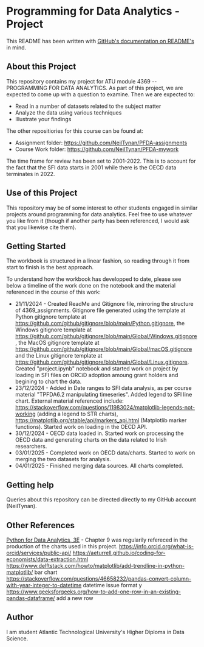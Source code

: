 # Programming for Data Analytics - Project

This README has been written with [GitHub's documentation on README's](https://docs.github.com/en/repositories/managing-your-repositorys-settings-and-features/customizing-your-repository/about-readmes) in mind.

## About this Project

This repository contains my project for ATU module 4369 -- PROGRAMMING FOR DATA ANALYTICS. As part of this project, we are expected to come up with a question to examine. Then we are expected to:
- Read in a number of datasets related to the subject matter
- Analyze the data using various techniques 
- Illustrate your findings

The other repositiories for this course can be found at:
- Assignment folder: https://github.com/NeilTynan/PFDA-assignments
- Course Work folder: https://github.com/NeilTynan/PFDA-mywork


The time frame for review has been set to 2001-2022. This is to account for the fact that the SFI data starts in 2001 while there is the OECD data terminates in 2022.

## Use of this Project

This repository may be of some interest to other students engaged in similar projects around programming for data analytics. Feel free to use whatever you like from it (though if another party has been referenced, I would ask that you likewise cite them).

## Getting Started

The workbook is structured in a linear fashion, so reading through it from start to finish is the best approach.

To understand how the workbook has developped to date, please see below a timeline of the work done on the notebook and the material referenced in the course of this work:
- 21/11/2024 - Created ReadMe and Gitignore file, mirroring the structure of 4369_assignments. Gitignore file generated using the template at Python gitignore template at https://github.com/github/gitignore/blob/main/Python.gitignore, the Windows gitignore template at https://github.com/github/gitignore/blob/main/Global/Windows.gitignore, the MacOS gitignore template at https://github.com/github/gitignore/blob/main/Global/macOS.gitignore and the Linux gitignore template at https://github.com/github/gitignore/blob/main/Global/Linux.gitignore. Created "project.ipynb" notebook and started work on project by loading in SFI files on ORCiD adoption amoung grant holders and begining to chart the data.
- 23/12/2024 - Added in Date ranges to SFI data analysis, as per course material "TPFDA6.2 manipulating timeseries". Added legend to SFI line chart. External material referenced include: https://stackoverflow.com/questions/11983024/matplotlib-legends-not-working (adding a legend to STR charts), https://matplotlib.org/stable/api/markers_api.html (Matplotlib marker functions). Started work on loading in the OECD API.
- 30/12/2024 - OECD data loaded in. Started work on processing the OECD data and generating charts on the data related to Irish researchers.
- 03/01/2025 - Completed work on OECD data/charts. Started to work on merging the two datasets for analysis.
- 04/01/2025 - Finished merging data sources. All charts completed.

## Getting help

Queries about this repository can be directed directly to my GitHub account (NeilTynan).

## Other References

[Python for Data Analytics, 3E](https://wesmckinney.com/book/) - Chapter 9 was regularily refereced in the production of the charts used in this project.
https://info.orcid.org/what-is-orcid/services/public-api/
https://aeturrell.github.io/coding-for-economists/data-extraction.html
https://www.delftstack.com/howto/matplotlib/add-trendline-in-python-matplotlib/ bar chart
https://stackoverflow.com/questions/46658232/pandas-convert-column-with-year-integer-to-datetime datetime issue format y
https://www.geeksforgeeks.org/how-to-add-one-row-in-an-existing-pandas-dataframe/ add a new row

## Author

I am student Atlantic Technological University's Higher Diploma in Data Science.